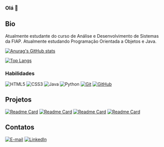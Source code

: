 ### Olá 👋

## Bio

Atualmente estudante do curso de Análise e Desenvolvimento de Sistemas da FIAP. Atualmente estudando Programação Orientada a Objetos e Java.

[![Anurag's GitHub stats](https://github-readme-stats.vercel.app/api?username=larifar&theme=cobalt)](https://github.com/anuraghazra/github-readme-stats)

[![Top Langs](https://github-readme-stats.vercel.app/api/top-langs/?username=larifar&layout=compact)](https://github.com/anuraghazra/github-readme-stats)

### Habilidades
![HTML5](https://img.shields.io/badge/HTML-000?style=for-the-badge&logo=html5&logoColor=30A3DC)
![CSS3](https://img.shields.io/badge/CSS3-000?style=for-the-badge&logo=css3&logoColor=E94D5F)
![Java](https://img.shields.io/badge/Java-000?style=for-the-badge&logo=java)
![Python](https://img.shields.io/badge/Python-000?style=for-the-badge&logo=python)
[![Git](https://img.shields.io/badge/Git-000?style=for-the-badge&logo=git&logoColor=E94D5F)](https://git-scm.com/doc) 
[![GitHub](https://img.shields.io/badge/GitHub-000?style=for-the-badge&logo=github&logoColor=30A3DC)](https://docs.github.com/)

## Projetos
[![Readme Card](https://github-readme-stats.vercel.app/api/pin/?username=larifar&repo=larifar.github.io)](https://github.com/larifar/larifar.github.io)
[![Readme Card](https://github-readme-stats.vercel.app/api/pin/?username=larifar&repo=Projeto--Anagramark)](https://github.com/larifar/Projeto--Anagramark)
[![Readme Card](https://github-readme-stats.vercel.app/api/pin/?username=larifar&repo=Alurabook)](https://github.com/larifar/Alurabook)
[![Readme Card](https://github-readme-stats.vercel.app/api/pin/?username=larifar&repo=Projeto-Fintech)](https://github.com/larifar/Projeto-Fintech)


## Contatos
[![E-mail](https://img.shields.io/badge/-Email-000?style=for-the-badge&logo=microsoft-outlook&logoColor=E94D5F)](mailto:lari.f4ria@gmail.com)
[![LinkedIn](https://img.shields.io/badge/-LinkedIn-000?style=for-the-badge&logo=linkedin&logoColor=30A3DC)](https://www.linkedin.com/in/larissa-faria-silva-816692251/)
